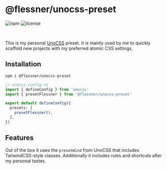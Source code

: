 # @flessner/unocss-preset
![npm](https://img.shields.io/npm/v/%40flessner%2Funocss-preset) ![license](https://img.shields.io/npm/l/%40flessner%2Funocss-preset)

<br />

This is my personal [UnoCSS](https://unocss.dev/) preset.
It is mainly used by me to quickly scaffold new projects with my preferred atomic CSS settings.

## Installation
```
npm i @flessner/unocss-preset
```


```ts
// unocss.config.ts
import { defineConfig } from 'unocss'
import { presetFlessner } from '@flessner/unocss-preset'

export default defineConfig({
  presets: [
    presetFlessner(),
  ],
})
```

## Features

Out of the box it uses the `presetWind` from UnoCSS that includes TailwindCSS-style classes.
Additionally it includes rules and shortcuts after my personal tastes.
